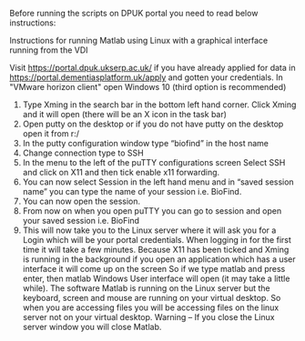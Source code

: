 Before running the scripts on DPUK portal you need to read below instructions:

Instructions for running Matlab using Linux with a graphical interface running from the VDI

Visit https://portal.dpuk.ukserp.ac.uk/ if you have already applied for data in https://portal.dementiasplatform.uk/apply and gotten your credentials.
In "VMware horizon client" open Windows 10 (third option is recommended)

1)	Type Xming in the search bar in the bottom left hand corner. Click Xming and it will open (there will be an X icon in the task bar)
2)	Open putty on the desktop or if you do not have putty on the desktop open it from r:/
3)	In the putty configuration window type “biofind” in the host name
4)	Change connection type to SSH
5)	In the menu to the left of the puTTY configurations screen Select SSH and click on X11 and then tick enable x11 forwarding.
6)	You can now select Session in the left hand menu and in “saved session name” you can type the name of your session i.e. BioFind.
7)	You can now open the session.
8)	From now on when you open puTTY you can go to session and open your saved session i.e. BioFind
9)	This will now take you to the Linux server where it will ask you for a Login which will be your portal credentials.
When logging in for the first time it will take a few minutes.
Because X11 has been ticked and Xming is running in the background if you open an application which has a user interface it will come up on the screen
So if we type matlab and press enter, then matlab Windows User interface will open (it may take a little while). The software Matlab is running on the Linux server but the keyboard, screen and mouse are running on your virtual desktop. So when you are accessing files you will be accessing files on the linux server not on your virtual desktop.
Warning – If you close the Linux server window you will close Matlab.
